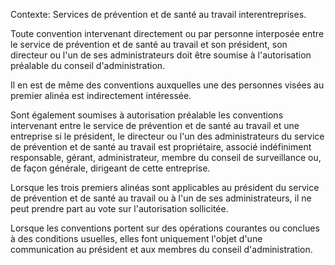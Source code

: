 Contexte: Services de prévention et de santé au travail interentreprises.

Toute convention intervenant directement ou par personne interposée entre le service de prévention et de santé au travail et son président, son directeur ou l'un de ses administrateurs doit être soumise à l'autorisation préalable du conseil d'administration.

Il en est de même des conventions auxquelles une des personnes visées au premier alinéa est indirectement intéressée.

Sont également soumises à autorisation préalable les conventions intervenant entre le service de prévention et de santé au travail et une entreprise si le président, le directeur ou l'un des administrateurs du service de prévention et de santé au travail est propriétaire, associé indéfiniment responsable, gérant, administrateur, membre du conseil de surveillance ou, de façon générale, dirigeant de cette entreprise.

Lorsque les trois premiers alinéas sont applicables au président du service de prévention et de santé au travail ou à l'un de ses administrateurs, il ne peut prendre part au vote sur l'autorisation sollicitée.

Lorsque les conventions portent sur des opérations courantes ou conclues à des conditions usuelles, elles font uniquement l'objet d'une communication au président et aux membres du conseil d'administration.